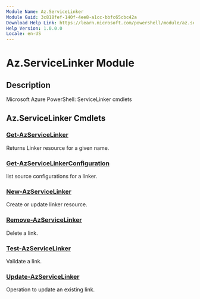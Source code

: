 ```yaml
---
Module Name: Az.ServiceLinker
Module Guid: 3c818fef-140f-4ee8-a1cc-bbfc65cbc42a
Download Help Link: https://learn.microsoft.com/powershell/module/az.servicelinker
Help Version: 1.0.0.0
Locale: en-US
---
```


# Az.ServiceLinker Module
## Description
Microsoft Azure PowerShell: ServiceLinker cmdlets

## Az.ServiceLinker Cmdlets
### [Get-AzServiceLinker](Get-AzServiceLinker.md)
Returns Linker resource for a given name.

### [Get-AzServiceLinkerConfiguration](Get-AzServiceLinkerConfiguration.md)
list source configurations for a linker.

### [New-AzServiceLinker](New-AzServiceLinker.md)
Create or update linker resource.

### [Remove-AzServiceLinker](Remove-AzServiceLinker.md)
Delete a link.

### [Test-AzServiceLinker](Test-AzServiceLinker.md)
Validate a link.

### [Update-AzServiceLinker](Update-AzServiceLinker.md)
Operation to update an existing link.

